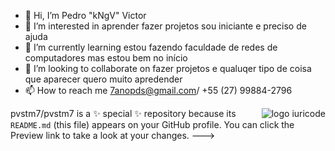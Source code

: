 - 👋 Hi, I’m Pedro "kNgV" Victor
- 👀 I’m interested in aprender fazer projetos sou iniciante e preciso de ajuda
- 🌱 I’m currently learning estou fazendo faculdade de redes de computadores mas estou bem no início
- 💞️ I’m looking to collaborate on fazer projetos e qualuqer tipo de coisa que aparecer quero muito apredender 
- 📫 How to reach me 7anopds@gmail.com/ +55 (27) 99884-2796
<img src="ilus-code.svg" min-width="300px" max-width="300px" largura="300px" align="right" alt="logo iuricode">

pvstm7/pvstm7 is a ✨ special ✨ repository because its `README.md` (this file) appears on your GitHub profile.
You can click the Preview link to take a look at your changes.
--->
